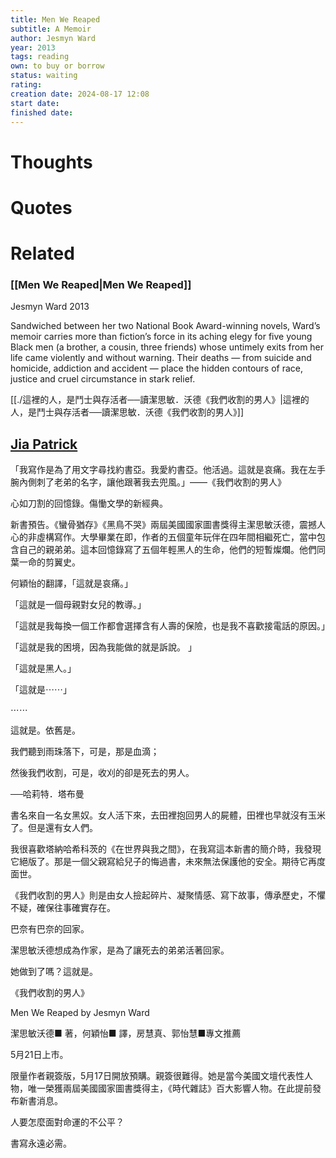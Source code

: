 ```yaml
---
title: Men We Reaped
subtitle: A Memoir
author: Jesmyn Ward
year: 2013
tags: reading
own: to buy or borrow
status: waiting
rating: 
creation date: 2024-08-17 12:08
start date: 
finished date: 
---
```

# Thoughts  
  
# Quotes  
  
# Related  
  
### [[Men We Reaped|Men We Reaped]]  
  
Jesmyn Ward 2013  
  
Sandwiched between her two National Book Award-winning novels, Ward’s memoir carries more than fiction’s force in its aching elegy for five young Black men (a brother, a cousin, three friends) whose untimely exits from her life came violently and without warning. Their deaths — from suicide and homicide, addiction and accident — place the hidden contours of race, justice and cruel circumstance in stark relief.  
  
  
  
[[./這裡的人，是鬥士與存活者──讀潔思敏．沃德《我們收割的男人》|這裡的人，是鬥士與存活者──讀潔思敏．沃德《我們收割的男人》]]  
## [Jia Patrick](https://www.facebook.com/permalink.php?story_fbid=pfbid02n5a57VaZsKRhAazLmbvgS6wkYrV1htxSH9TduMwrtRPKnDJb9NKPMhZFuZDXAvBLl&id=100005683155619)  
  
「我寫作是為了用文字尋找約書亞。我愛約書亞。他活過。這就是哀痛。我在左手腕內側刺了老弟的名字，讓他跟著我去兜風。」——《我們收割的男人》  
  
心如刀割的回憶錄。傷慟文學的新經典。  
  
新書預告。《蠻骨猶存》《黑鳥不哭》兩屆美國國家圖書獎得主潔思敏沃德，震撼人心的非虛構寫作。大學畢業在即，作者的五個童年玩伴在四年間相繼死亡，當中包含自己的親弟弟。這本回憶錄寫了五個年輕黑人的生命，他們的短暫燦爛。他們同葉一命的剪翼史。  
  
何穎怡的翻譯，「這就是哀痛。」  
  
「這就是一個母親對女兒的教導。」  
  
「這就是我每換一個工作都會選擇含有人壽的保險，也是我不喜歡接電話的原因。」  
  
「這就是我的困境，因為我能做的就是訴說。 」  
  
「這就是黑人。」  
  
「這就是⋯⋯」  
  
⋯⋯  
  
這就是。依舊是。  
  
我們聽到雨珠落下，可是，那是血滴；  
  
然後我們收割，可是，收刈的卻是死去的男人。  
  
──哈莉特．塔布曼  
  
書名來自一名女黑奴。女人活下來，去田裡抱回男人的屍體，田裡也早就沒有玉米了。但是還有女人們。  
  
我很喜歡塔納哈希科茨的《在世界與我之間》，在我寫這本新書的簡介時，我發現它絕版了。那是一個父親寫給兒子的悔過書，未來無法保護他的安全。期待它再度面世。  
  
《我們收割的男人》則是由女人撿起碎片、凝聚情感、寫下故事，傳承歷史，不懼不疑，確保往事確實存在。  
  
巴奈有巴奈的回家。  
  
潔思敏沃德想成為作家，是為了讓死去的弟弟活著回家。  
  
她做到了嗎？這就是。  
  
《我們收割的男人》  
  
Men We Reaped by Jesmyn Ward  
  
潔思敏沃德■ 著，何穎怡■ 譯，房慧真、郭怡慧■專文推薦  
  
5月21日上市。  
  
限量作者親簽版，5月17日開放預購。親簽很難得。她是當今美國文壇代表性人物，唯一榮獲兩屆美國國家圖書獎得主，《時代雜誌》百大影響人物。在此提前發布新書消息。  
  
人要怎麼面對命運的不公平？  
  
書寫永遠必需。